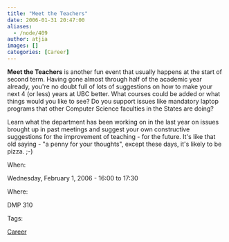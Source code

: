 ```yaml
---
title: "Meet the Teachers"
date: 2006-01-31 20:47:00
aliases:
  - /node/409
author: atjia
images: []
categories: [Career]
---
```


**Meet the Teachers** is another fun event that usually happens at the start of second term. Having gone almost through half of the academic year already, you're no doubt full of lots of suggestions on how to make your next 4 (or less) years at UBC better. What courses could be added or what things would you like to see? Do you support issues like mandatory laptop programs that other Computer Science faculties in the States are doing?

Learn what the department has been working on in the last year on issues brought up in past meetings and suggest your own constructive suggestions for the improvement of teaching - for the future. It's like that old saying - "a penny for your thoughts", except these days, it's likely to be pizza. ;-)

When:

Wednesday, February 1, 2006 - 16:00 to 17:30

Where:

DMP 310

Tags:

[Career](/career)

